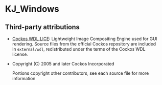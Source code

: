 # KJ_Windows

## Third-party attributions

- [Cockos WDL LICE](https://www.cockos.com/wdl/): Lightweight Image Compositing Engine used for GUI rendering. Source files from the official Cockos repository are included in `external/wdl`, redistributed under the terms of the Cockos WDL license.
- Copyright (C) 2005 and later Cockos Incorporated
    
    Portions copyright other contributors, see each source file for more information

    
